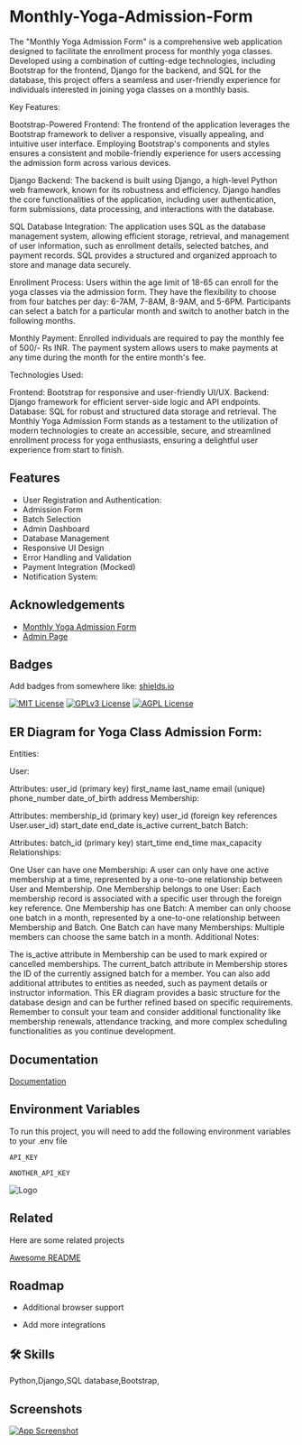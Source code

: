 
# Monthly-Yoga-Admission-Form

The "Monthly Yoga Admission Form" is a comprehensive web application designed to facilitate the enrollment process for monthly yoga classes. Developed using a combination of cutting-edge technologies, including Bootstrap for the frontend, Django for the backend, and SQL for the database, this project offers a seamless and user-friendly experience for individuals interested in joining yoga classes on a monthly basis.

Key Features:

Bootstrap-Powered Frontend: The frontend of the application leverages the Bootstrap framework to deliver a responsive, visually appealing, and intuitive user interface. Employing Bootstrap's components and styles ensures a consistent and mobile-friendly experience for users accessing the admission form across various devices.

Django Backend: The backend is built using Django, a high-level Python web framework, known for its robustness and efficiency. Django handles the core functionalities of the application, including user authentication, form submissions, data processing, and interactions with the database.

SQL Database Integration: The application uses SQL as the database management system, allowing efficient storage, retrieval, and management of user information, such as enrollment details, selected batches, and payment records. SQL provides a structured and organized approach to store and manage data securely.

Enrollment Process: Users within the age limit of 18-65 can enroll for the yoga classes via the admission form. They have the flexibility to choose from four batches per day: 6-7AM, 7-8AM, 8-9AM, and 5-6PM. Participants can select a batch for a particular month and switch to another batch in the following months.

Monthly Payment: Enrolled individuals are required to pay the monthly fee of 500/- Rs INR. The payment system allows users to make payments at any time during the month for the entire month's fee.

Technologies Used:

Frontend: Bootstrap for responsive and user-friendly UI/UX.
Backend: Django framework for efficient server-side logic and API endpoints.
Database: SQL for robust and structured data storage and retrieval.
The Monthly Yoga Admission Form stands as a testament to the utilization of modern technologies to create an accessible, secure, and streamlined enrollment process for yoga enthusiasts, ensuring a delightful user experience from start to finish.


## Features

- User Registration and Authentication:
- Admission Form
- Batch Selection
- Admin Dashboard
- Database Management
- Responsive UI Design
- Error Handling and Validation
- Payment Integration (Mocked)
- Notification System:


## Acknowledgements

 - [Monthly Yoga Admission Form](https://gaurharsh5590.pythonanywhere.com/)
 - [Admin Page](https://gaurharsh5590.pythonanywhere.com/admin/)
 


## Badges

Add badges from somewhere like: [shields.io](https://shields.io/)

[![MIT License](https://img.shields.io/badge/License-MIT-green.svg)](https://choosealicense.com/licenses/mit/)
[![GPLv3 License](https://img.shields.io/badge/License-GPL%20v3-yellow.svg)](https://opensource.org/licenses/)
[![AGPL License](https://img.shields.io/badge/license-AGPL-blue.svg)](http://www.gnu.org/licenses/agpl-3.0)


## ER Diagram for Yoga Class Admission Form:
Entities:

User:

Attributes:
user_id (primary key)
first_name
last_name
email (unique)
phone_number
date_of_birth
address
Membership:

Attributes:
membership_id (primary key)
user_id (foreign key references User.user_id)
start_date
end_date
is_active
current_batch
Batch:

Attributes:
batch_id (primary key)
start_time
end_time
max_capacity
Relationships:

One User can have one Membership: A user can only have one active membership at a time, represented by a one-to-one relationship between User and Membership.
One Membership belongs to one User: Each membership record is associated with a specific user through the foreign key reference.
One Membership has one Batch: A member can only choose one batch in a month, represented by a one-to-one relationship between Membership and Batch.
One Batch can have many Memberships: Multiple members can choose the same batch in a month.
Additional Notes:

The is_active attribute in Membership can be used to mark expired or cancelled memberships.
The current_batch attribute in Membership stores the ID of the currently assigned batch for a member.
You can also add additional attributes to entities as needed, such as payment details or instructor information.
This ER diagram provides a basic structure for the database design and can be further refined based on specific requirements. Remember to consult your team and consider additional functionality like membership renewals, attendance tracking, and more complex scheduling functionalities as you continue development.


## Documentation

[Documentation](https://docs.google.com/document/d/1MXwFCMk2pPWusw-eSyWEBFzFSUk08uCl/edit?usp=sharing&ouid=113066214093844739692&rtpof=true&sd=true)


## Environment Variables

To run this project, you will need to add the following environment variables to your .env file

`API_KEY`

`ANOTHER_API_KEY`


![Logo](https://dev-to-uploads.s3.amazonaws.com/uploads/articles/th5xamgrr6se0x5ro4g6.png)


## Related

Here are some related projects

[Awesome README](https://github.com/gaurharsh)


## Roadmap

- Additional browser support

- Add more integrations


## 🛠 Skills
   Python,Django,SQL database,Bootstrap,


## Screenshots

[![App Screenshot](https://via.placeholder.com/468x300?text=App+Screenshot+Here)](https://drive.google.com/file/d/1-7B258iDQeho_zwb5pQbVvILuAxSMnQE/view?usp=drive_link)



